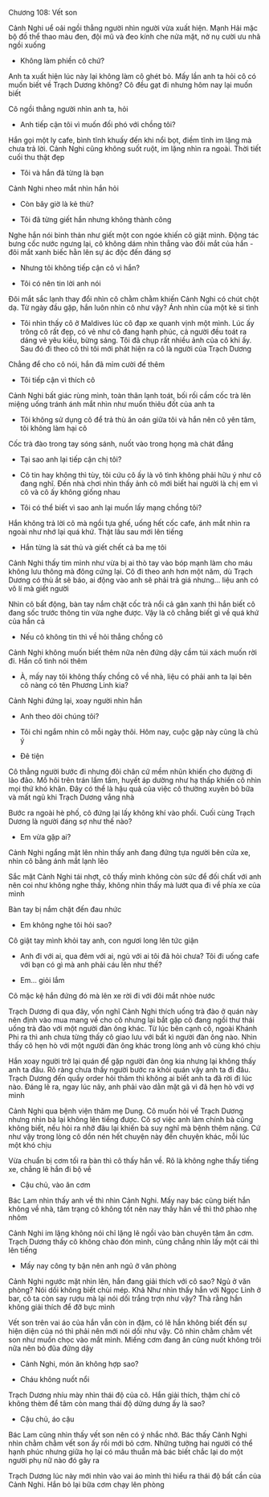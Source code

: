 




Chương 108: Vết son

Cảnh Nghi uể oải ngồi thẳng người nhìn người vừa xuất hiện. Mạnh Hải mặc bộ đồ thể thao màu đen, đội mũ và đeo kính che nửa mặt, nở nụ cười ưu nhã ngồi xuống

- Không làm phiền cô chứ?

Anh ta xuất hiện lúc này lại không làm cô ghét bỏ. Mấy lần anh ta hỏi cô có muốn biết về Trạch Dương không? Cô đều gạt đi nhưng hôm nay lại muốn biết

Cô ngồi thẳng người nhìn anh ta, hỏi

- Anh tiếp cận tôi vì muốn đối phó với chồng tôi?

Hắn gọi một ly cafe, bình tĩnh khuấy đến khi nổi bọt, điềm tĩnh im lặng mà chưa trả lời. Cảnh Nghi cũng không suốt ruột, im lặng nhìn ra ngoài. Thời tiết cuối thu thật đẹp

- Tôi và hắn đã từng là bạn

Cảnh Nghi nheo mắt nhìn hắn hỏi

- Còn bây giờ là kẻ thù?

- Tôi đã từng giết hắn nhưng không thành công

Nghe hắn nói bình thản như giết một con ngóe khiến cô giật mình. Động tác bưng cốc nước ngưng lại, cô không dám nhìn thẳng vào đôi mắt của hắn - đôi mắt xanh biếc hằn lên sự ác độc đến đáng sợ

- Nhưng tôi không tiếp cận cô vì hắn?

- Tôi có nên tin lời anh nói

Đôi mắt sắc lạnh thay đổi nhìn cô chằm chằm khiến Cảnh Nghi có chút chột dạ. Từ ngày đầu gặp, hắn luôn nhìn cô như vậy? Ánh nhìn của một kẻ si tình

- Tôi nhìn thấy cô ở Maldives lúc cô đạp xe quanh vịnh một mình. Lúc ấy trông cô rất đẹp, có vẻ như cô đang hạnh phúc, cả người đều toát ra dáng vẻ yêu kiều, bừng sáng. Tôi đã chụp rất nhiều ảnh của cô khi ấy. Sau đó đi theo cô thì tôi mới phát hiện ra cô là người của Trạch Dương

Chẳng để cho cô nói, hắn đã mỉm cười đế thêm

- Tôi tiếp cận vì thích cô

Cảnh Nghi bất giác rùng mình, toàn thân lạnh toát, bối rối cầm cốc trà lên miệng uống tránh ánh mắt nhìn như muốn thiêu đốt của anh ta

- Tôi không sử dụng cô để trả thù ân oán giữa tôi và hắn nên cô yên tâm, tôi không làm hại cô

Cốc trà đào trong tay sóng sánh, nuốt vào trong họng mà chát đắng

- Tại sao anh lại tiếp cận chị tôi?

- Cô tin hay không thì tùy, tôi cứu cô ấy là vô tình không phải hữu ý như cô đang nghĩ. Đến nhà chơi nhìn thấy ảnh cô mới biết hai người là chị em vì cô và cô ấy không giống nhau

- Tôi có thể biết vì sao anh lại muốn lấy mạng chồng tôi?

Hắn không trả lời cô mà ngồi tựa ghế, uống hết cốc cafe, ánh mắt nhìn ra ngoài như nhớ lại quá khứ. Thật lâu sau mới lên tiếng

- Hắn từng là sát thủ và giết chết cả ba mẹ tôi

Cảnh Nghi thấy tim mình như vừa bị ai thò tay vào bóp mạnh làm cho máu không lưu thông mà đông cứng lại. Cô đi theo anh hơn một năm, dù Trạch Dương có thù ắt sẽ báo, ai động vào anh sẽ phải trả giá nhưng... liệu anh có vô lí mà giết người

Nhìn cô bất động, bàn tay nắm chặt cốc trà nổi cả gân xanh thì hắn biết cô đang sốc trước thông tin vừa nghe được. Vậy là cô chẳng biết gì về quá khứ của hắn cả

- Nếu cô không tin thì về hỏi thẳng chồng cô

Cảnh Nghi không muốn biết thêm nữa nên đứng dậy cầm túi xách muốn rời đi. Hắn cố tình nói thêm

- À, mấy nay tôi không thấy chồng cô về nhà, liệu có phải anh ta lại bên cô nàng có tên Phương Linh kia?

Cảnh Nghi đứng lại, xoay người nhìn hắn

- Anh theo dõi chúng tôi?

- Tôi chỉ ngắm nhìn cô mỗi ngày thôi. Hôm nay, cuộc gặp này cũng là chủ ý

- Đê tiện

Cô thẳng người bước đi nhưng đôi chân cứ mềm nhũn khiến cho đường đi lảo đảo. Mồ hôi trên trán lấm tấm, huyết áp dường như hạ thấp khiến cô nhìn mọi thứ khó khăn. Đây có thể là hậu quả của việc cô thường xuyên bỏ bữa và mất ngủ khi Trạch Dương vắng nhà

Bước ra ngoài hè phố, cô đứng lại lấy không khí vào phổi. Cuối cùng Trạch Dương là người đáng sợ như thế nào?

- Em vừa gặp ai?

Cảnh Nghi ngẩng mặt lên nhìn thấy anh đang đứng tựa người bên cửa xe, nhìn cô bằng ánh mắt lạnh lẽo

Sắc mặt Cảnh Nghi tái nhợt, cô thấy mình không còn sức để đối chất với anh nên coi như không nghe thấy, không nhìn thấy mà lướt qua đi về phía xe của mình

Bàn tay bị nắm chặt đến đau nhức

- Em không nghe tôi hỏi sao?

Cô giật tay mình khỏi tay anh, con ngươi long lên tức giận

- Anh đi với ai, qua đêm với ai, ngủ với ai tôi đã hỏi chưa? Tôi đi uống cafe với bạn có gì mà anh phải cáu lên như thế?

- Em... giỏi lắm

Cô mặc kệ hắn đứng đó mà lên xe rời đi với đôi mắt nhòe nước

Trạch Dương đi qua đây, vốn nghĩ Cảnh Nghi thích uống trà đào ở quán này nên định vào mua mang về cho cô nhưng lại bắt gặp cô đang ngồi thư thái uống trà đào với một người đàn ông khác. Từ lúc bên cạnh cô, ngoài Khánh Phi ra thì anh chưa từng thấy cô giao lưu với bất kì người đàn ông nào. Nhìn thấy cô hẹn hò với một người đàn ông khác trong lòng anh vô cùng khó chịu

Hắn xoay người trở lại quán để gặp người đàn ông kia nhưng lại không thấy anh ta đâu. Rõ ràng chưa thấy người bước ra khỏi quán vậy anh ta đi đâu. Trạch Dương đến quầy order hỏi thăm thì không ai biết anh ta đã rời đi lúc nào. Đáng lẽ ra, ngay lúc nãy, anh phải vào dằn mặt gã vì đã hẹn hò với vợ mình

Cảnh Nghi qua bệnh viện thăm mẹ Dung. Cô muốn hỏi về Trạch Dương nhưng nhìn bà lại không lên tiếng được. Cô sợ việc anh làm chính bà cũng không biết, nếu hỏi ra nhỡ đâu lại khiến bà suy nghĩ mà bệnh thêm nặng. Cứ như vậy trong lòng cô dồn nén hết chuyện này đến chuyện khác, mỗi lúc một khó chịu

Vừa chuẩn bị cơm tối ra bàn thì cô thấy hắn về. Rõ là không nghe thấy tiếng xe, chẳng lẽ hắn đi bộ về

- Cậu chủ, vào ăn cơm

Bác Lam nhìn thấy anh về thì nhìn Cảnh Nghi. Mấy nay bác cũng biết hắn không về nhà, tâm trạng cô không tốt nên nay thấy hắn về thì thở phào nhẹ nhõm

Cảnh Nghi im lặng không nói chỉ lặng lẽ ngồi vào bàn chuyên tâm ăn cơm. Trạch Dương thấy cô không chào đón mình, cũng chẳng nhìn lấy một cái thì lên tiếng

- Mấy nay công ty bận nên anh ngủ ở văn phòng

Cảnh Nghi ngước mặt nhìn lên, hắn đang giải thích với cô sao? Ngủ ở văn phòng? Nói dối không biết chùi mép. Khả Như nhìn thấy hắn với Ngọc Linh ở bar, cô ta còn say rượu mà lại nói dối trắng trợn như vậy? Thà rằng hắn không giải thích để đỡ bực mình

Vết son trên vai áo của hắn vẫn còn in đậm, có lẽ hắn không biết đến sự hiện diện của nó thì phải nên mới nói dối như vậy. Cô nhìn chằm chằm vết son như muốn chọc vào mắt mình. Miếng cơm đang ăn cũng nuốt không trôi nữa nên bỏ đũa đứng dậy

- Cảnh Nghi, món ăn không hợp sao?

- Cháu không nuốt nổi

Trạch Dương nhíu mày nhìn thái độ của cô. Hắn giải thích, thậm chí cô không thèm để tâm còn mang thái độ dửng dưng ấy là sao?

- Cậu chủ, áo cậu

Bác Lam cũng nhìn thấy vết son nên có ý nhắc nhở. Bác thấy Cảnh Nghi nhìn chằm chằm vết son ấy rồi mới bỏ cơm. Những tưởng hai người có thể hạnh phúc nhưng giữa họ lại có mâu thuẫn mà bác biết chắc lại do một người phụ nữ nào đó gây ra

Trạch Dương lúc này mới nhìn vào vai áo mình thì hiểu ra thái độ bất cần của Cảnh Nghi. Hắn bỏ lại bữa cơm chạy lên phòng




